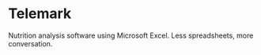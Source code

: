 # Telemark
Nutrition analysis software using Microsoft Excel. Less spreadsheets, more conversation.
